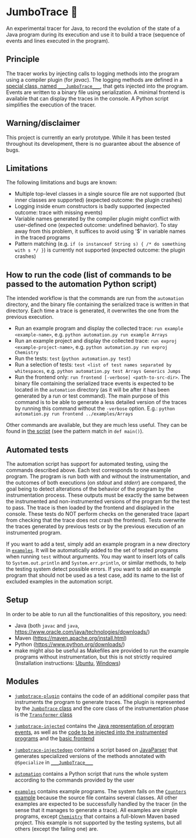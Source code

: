 # JumboTrace 🐘

An experimental tracer for Java, to record the evolution of the state of a Java program during its execution and use it to build a trace
(sequence of events and lines executed in the program).


## Principle

The tracer works by injecting calls to logging methods into the program using a compiler plugin (for *javac*). The logging methods are defined in a [special class, named `___JumboTrace___`](./jumbotrace-injected/src/main/java/ch/epfl/systemf/jumbotrace/injected/raw/___JumboTrace___.java), that gets injected into the program. Events are written to a binary file using serialization. A minimal frontend is available that can display the traces in the console. A Python script simplifies the execution of the tracer.


## Warning/disclaimer

This project is currently an early prototype. While it has been tested throughout its development, there is no guarantee about the absence of bugs.


## Limitations

The following limitations and bugs are known:
- Multiple top-level classes in a single source file are not supported (but inner classes are supported) (expected outcome: the plugin crashes)
- Logging inside enum constructors is badly supported (expected outcome: trace with missing events)
- Variable names generated by the compiler plugin might conflict with user-defined one (expected outcome: undefined behavior). To stay away from this problem, it suffices to avoid using '$' in variable names in the traced programs
- Pattern matching (e.g. `if (o instanceof String s) { /* do something with s */ }`) is currently not supported (expected outcome: the plugin crashes)


## How to run the code (list of commands to be passed to the automation Python script)

The intended workflow is that the commands are run from the `automation` directory, and the binary file containing the serialized trace is written in that directory. Each time a trace is generated, it overwrites the one from the previous execution.

- Run an example program and display the collected trace: `run example <example-name>`, e.g. `python automation.py run example Arrays`
- Run an example project and display the collected trace: `run exproj <example-project-name>`, e.g. `python automation.py run exproj Chemistry`
- Run the tests: `test` (`python automation.py test`)
- Run a selection of tests: `test <list of test names separated by whitespaces`, e.g. `python automation.py test Arrays Generics Jumps`
- Run the frontend only: `run frontend [-verbose] <path-to-src-dir>`. The binary file containing the serialized trace events is expected to be located in the `automation` directory (as it will be after it has been generated by a run or test command). The main purpose of this command is to be able to generate a less detailed version of the traces by running this command without the `-verbose` option. E.g.: `python automation.py run frontend ../examples/Arrays`

Other commands are available, but they are much less useful. They can be found in [the script](./automation/automation.py) (see the pattern match in `def main()`).


## Automated tests

The automation script has support for automated testing, using the commands described above. Each test corresponds to one example program. The program is run both with and without the instrumentation, and the outcomes of both executions (on *stdout* and *stderr*) are compared, the goal being to detect alterations of the behavior of the program by the instrumentation process. These outputs must be exactly the same between the instrumented and non-instrumented versions of the program for the test to pass. The trace is then loaded by the frontend and displayed in the console. These tests do NOT perform checks on the generated trace (apart from checking that the trace does not crash the frontend). Tests overwrite the traces generated by previous tests or by the previous execution of an instrumented program.

If you want to add a test, simply add an example program in a new directory in [`examples`](./examples/). It will be automatically added to the set of tested programs when running `test` without arguments. You may want to insert lots of calls to `System.out.println` and `System.err.println`, or similar methods, to help the testing system detect possible errors. If you want to add an example program that should not be used as a test case, add its name to the list of excluded examples in the automation script.


## Setup

In order to be able to run all the functionalities of this repository, you need:
 - Java (both `javac` and `java`, https://www.oracle.com/java/technologies/downloads/)
 - Maven (https://maven.apache.org/install.html)
 - Python (https://www.python.org/downloads/)
 - make might also be useful as Makefiles are provided to run the example programs without instrumentation, but this is not strictly required (Installation instructions: [Ubuntu](https://linuxhint.com/install-make-ubuntu/), [Windows](https://www.technewstoday.com/install-and-use-make-in-windows/))


## Modules

- [`jumbotrace-plugin`](./jumbotrace-plugin/) contains the code of an additional compiler pass that instruments the program to generate traces. The plugin is represented by the [`JumboTrace` class](./jumbotrace-plugin/src/main/java/ch/epfl/systemf/jumbotrace/javacplugin/JumboTrace.java) and the core class of the instrumentation phase is the [`Transformer` class](./jumbotrace-plugin/src/main/java/ch/epfl/systemf/jumbotrace/javacplugin/Transformer.java)

- [`jumbotrace-injected`](./jumbotrace-injected/) contains the [Java representation of program events](./jumbotrace-injected/src/main/java/ch/epfl/systemf/jumbotrace/events/), as well as the [code to be injected into the instrumented programs](./jumbotrace-injected/src/main/java/ch/epfl/systemf/jumbotrace/injected/) and the [basic frontend](./jumbotrace-injected/src/main/java/ch/epfl/systemf/jumbotrace/frontend/Frontend.java)

- [`jumbotrace-injectedgen`](./jumbotrace-injectedgen/) contains a script based on [JavaParser](https://javaparser.org/) that generates specialized versions of the methods annotated with `@Specialize` in [`___JumboTrace___`](./jumbotrace-injected/src/main/java/ch/epfl/systemf/jumbotrace/injected/raw/___JumboTrace___.java)

- [`automation`](./automation/) contains a Python script that runs the whole system according to the commands provided by the user

- [`examples`](./examples/) contains example programs. The system fails on the [`Counters` example](./examples/Counters/) because the source file contains several classes. All other examples are expected to be successfully handled by the tracer (in the sense that it manages to generate a trace). All examples are simple programs, except [`Chemistry`](./examples/Chemistry/) that contains a full-blown Maven based project. This example is not supported by the testing systems, but all others (except the failing one) are.


